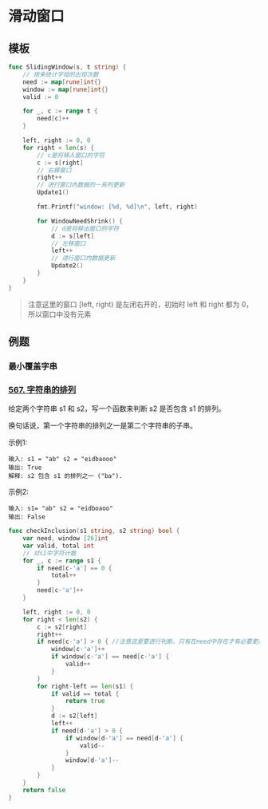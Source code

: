 # 滑动窗口

## 模板

```go
func SlidingWindow(s, t string) {
    // 用来统计字母的出现次数
    need := map[rune]int{}
    window := map[rune]int{}
    valid := 0

    for _, c := range t {
        need[c]++
    }

    left, right := 0, 0
    for right < len(s) {
        // c是将移入窗口的字符
        c := s[right]
        // 右移窗口
        right++
        // 进行窗口内数据的一系列更新
        Update1()

        fmt.Printf("window: [%d, %d]\n", left, right)

        for WindowNeedShrink() {
            // d是将移出窗口的字符
            d := s[left]
            // 左移窗口
            left++
            // 进行窗口内数据更新
            Update2()
        }
    }
}
```

> 注意这里的窗口 [left, right) 是左闭右开的，初始时 left 和 right 都为 0，所以窗口中没有元素

## 例题

### 最小覆盖字串

### [567. 字符串的排列](https://leetcode-cn.com/problems/permutation-in-string/)

给定两个字符串 s1 和 s2，写一个函数来判断 s2 是否包含 s1 的排列。

换句话说，第一个字符串的排列之一是第二个字符串的子串。

示例1:
```
输入: s1 = "ab" s2 = "eidbaooo"
输出: True
解释: s2 包含 s1 的排列之一 ("ba").
```

示例2:
```
输入: s1= "ab" s2 = "eidboaoo"
输出: False
```

```go
func checkInclusion(s1 string, s2 string) bool {
    var need, window [26]int
    var valid, total int
    // 对s1中字符计数
    for _, c := range s1 {
        if need[c-'a'] == 0 {
            total++
        }
        need[c-'a']++
    }

    left, right := 0, 0
    for right < len(s2) {
        c := s2[right]
        right++
        if need[c-'a'] > 0 { //注意这里要进行判断，只有在need中存在才有必要更新，收缩时同理
            window[c-'a']++
            if window[c-'a'] == need[c-'a'] {
                valid++
            }
        }
        for right-left == len(s1) {
            if valid == total {
                return true
            }
            d := s2[left]
            left++
            if need[d-'a'] > 0 {
                if window[d-'a'] == need[d-'a'] {
                    valid--
                }
                window[d-'a']--
            }
        }
    }
    return false
}
```